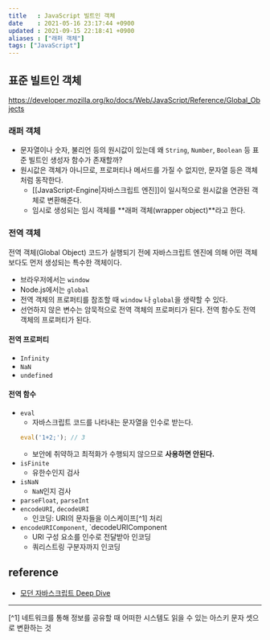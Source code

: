 ```yaml
---
title   : JavaScript 빌트인 객체
date    : 2021-05-16 23:17:44 +0900
updated : 2021-09-15 22:18:41 +0900
aliases : ["래퍼 객체"]
tags: ["JavaScript"]
---
```

## 표준 빌트인 객체
https://developer.mozilla.org/ko/docs/Web/JavaScript/Reference/Global_Objects

### 래퍼 객체 
- 문자열이나 숫자, 불리언 등의 원시값이 있는데 왜 `String`, `Number`, `Boolean` 등 표준 빌트인 생성자 함수가 존재할까? 
- 원시값은 객체가 아니므로, 프로퍼티나 메서드를 가질 수 없지만, 문자열 등은 객체 처럼 동작한다.
	- [[JavaScript-Engine|자바스크립트 엔진]]이 일시적으로 원시값을 연관된 객체로 변환해준다. 
	- 임시로 생성되는 임시 객체를 **래퍼 객체(wrapper object)**라고 한다.  

### 전역 객체 
전역 객체(Global Object)
코드가 실행되기 전에 자바스크립트 엔진에 의해 어떤 객체보다도 먼저 생성되는 특수한 객체이다.  
- 브라우저에서는 `window`
- Node.js에서는 `global`
- 전역 객체의 프로퍼티를 참조할 때 `window` 나 `global`을 생략할 수 있다. 
- 선언하지 않은 변수는 암묵적으로 전역 객체의 프로퍼티가 된다. 전역 함수도 전역 객체의 프로퍼티가 된다. 

#### 전역 프로퍼티 
- `Infinity`
- `NaN`
- `undefined`

#### 전역 함수 
- `eval`
	- 자바스크립트 코드를 나타내는 문자열을 인수로 받는다. 
	```javascript
	eval('1+2;'); // 3 
	```
	- 보안에 취약하고 최적화가 수행되지 않으므로 **사용하면 안된다.**
- `isFinite`
	- 유한수인지 검사 
- `isNaN`
	- `NaN`인지 검사 
- `parseFloat`, `parseInt`
- `encodeURI`, `decodeURI`
	- 인코딩: URI의 문자들을 이스케이프[^1] 처리 
- `encodeURIComponent`, `decodeURIComponent
	- URI 구성 요소를 인수로 전달받아 인코딩 
	- 쿼리스트링 구분자까지 인코딩 


## reference
- [모던 자바스크립트 Deep Dive](http://www.kyobobook.co.kr/product/detailViewKor.laf?ejkGb=KOR&mallGb=KOR&barcode=9791158392239&orderClick=LEa&Kc=)

---
[^1] 네트워크를 통해 정보를 공유할 때 어떠한 시스템도 읽을 수 있는 아스키 문자 셋으로 변환하는 것 

